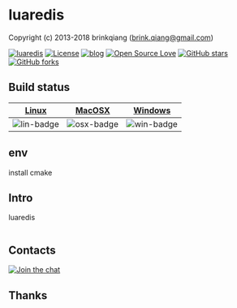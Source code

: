 # luaredis

Copyright (c) 2013-2018 brinkqiang (brink.qiang@gmail.com)

[![luaredis](https://img.shields.io/badge/brinkqiang-luaredis-blue.svg?style=flat-square)](https://github.com/brinkqiang/luaredis)
[![License](https://img.shields.io/badge/license-MIT-brightgreen.svg)](https://github.com/brinkqiang/luaredis/blob/master/LICENSE)
[![blog](https://img.shields.io/badge/Author-Blog-7AD6FD.svg)](https://brinkqiang.github.io/)
[![Open Source Love](https://badges.frapsoft.com/os/v3/open-source.png)](https://github.com/brinkqiang)
[![GitHub stars](https://img.shields.io/github/stars/brinkqiang/luaredis.svg?label=Stars)](https://github.com/brinkqiang/luaredis) 
[![GitHub forks](https://img.shields.io/github/forks/brinkqiang/luaredis.svg?label=Fork)](https://github.com/brinkqiang/luaredis)

## Build status
| [Linux][lin-link] | [MacOSX][osx-link] | [Windows][win-link] |
| :---------------: | :----------------: | :-----------------: |
| ![lin-badge]      | ![osx-badge]       | ![win-badge]        |

[lin-badge]: https://travis-ci.org/brinkqiang/luaredis.svg?branch=master "Travis build status"
[lin-link]:  https://travis-ci.org/brinkqiang/luaredis "Travis build status"
[osx-badge]: https://travis-ci.org/brinkqiang/luaredis.svg?branch=master "Travis build status"
[osx-link]:  https://travis-ci.org/brinkqiang/luaredis "Travis build status"
[win-badge]: https://ci.appveyor.com/api/projects/status/github/brinkqiang/luaredis?branch=master&svg=true "AppVeyor build status"
[win-link]:  https://ci.appveyor.com/project/brinkqiang/luaredis "AppVeyor build status"

## env
install cmake

## Intro
luaredis
```cpp
```
## Contacts
[![Join the chat](https://badges.gitter.im/brinkqiang/luaredis/Lobby.svg)](https://gitter.im/brinkqiang/luaredis)

## Thanks
